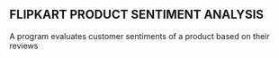 ## FLIPKART PRODUCT SENTIMENT ANALYSIS

A program evaluates customer sentiments of a product based on their reviews